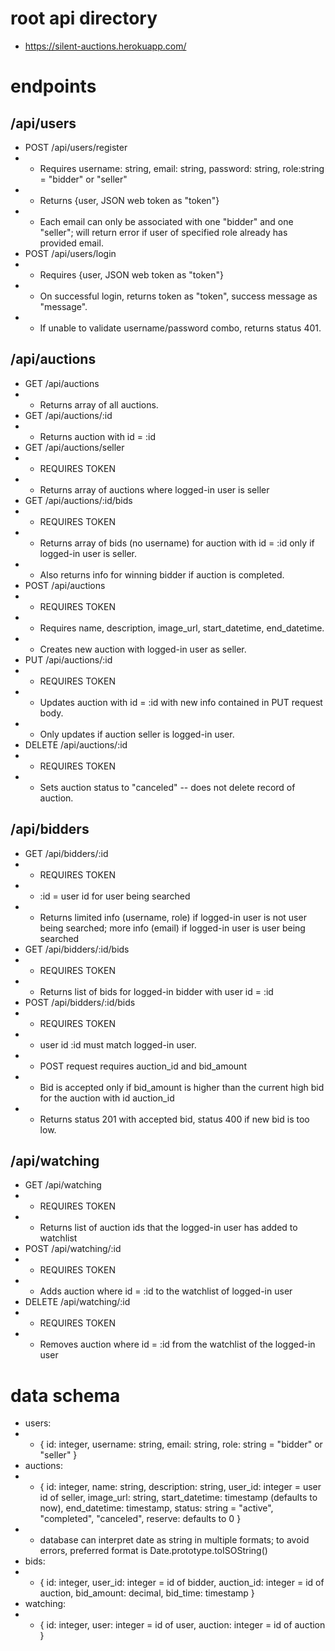 # root api directory
- https://silent-auctions.herokuapp.com/

# endpoints
## /api/users
- POST /api/users/register
- - Requires username: string, email: string, password: string, role:string = "bidder" or "seller"
- - Returns {user, JSON web token as "token"}
- - Each email can only be associated with one "bidder" and one "seller"; will return error if user of specified role already has provided email.
- POST /api/users/login
- - Requires {user, JSON web token as "token"}
- - On successful login, returns token as "token", success message as "message".
- - If unable to validate username/password combo, returns status 401.

## /api/auctions
- GET /api/auctions
- - Returns array of all auctions.
- GET /api/auctions/:id
- - Returns auction with id = :id
- GET /api/auctions/seller
- - REQUIRES TOKEN
- - Returns array of auctions where logged-in user is seller
- GET /api/auctions/:id/bids
- - REQUIRES TOKEN
- - Returns array of bids (no username) for auction with id = :id only if logged-in user is seller.
- - Also returns info for winning bidder if auction is completed.
- POST /api/auctions
- - REQUIRES TOKEN
- - Requires name, description, image_url, start_datetime, end_datetime.
- - Creates new auction with logged-in user as seller.
- PUT /api/auctions/:id
- - REQUIRES TOKEN
- - Updates auction with id = :id with new info contained in PUT request body.
- - Only updates if auction seller is logged-in user.
- DELETE /api/auctions/:id
- - REQUIRES TOKEN
- - Sets auction status to "canceled" -- does not delete record of auction.

## /api/bidders
- GET /api/bidders/:id
- - REQUIRES TOKEN
- - :id = user id for user being searched
- - Returns limited info (username, role) if logged-in user is not user being searched; more info (email) if logged-in user is user being searched
- GET /api/bidders/:id/bids
- - REQUIRES TOKEN
- - Returns list of bids for logged-in bidder with user id = :id
- POST /api/bidders/:id/bids
- - REQUIRES TOKEN
- - user id :id must match logged-in user.
- - POST request requires auction_id and bid_amount
- - Bid is accepted only if bid_amount is higher than the current high bid for the auction with id auction_id
- - Returns status 201 with accepted bid, status 400 if new bid is too low.

## /api/watching
- GET /api/watching
- - REQUIRES TOKEN
- - Returns list of auction ids that the logged-in user has added to watchlist
- POST /api/watching/:id
- - REQUIRES TOKEN
- - Adds auction where id = :id to the watchlist of logged-in user
- DELETE /api/watching/:id
- - REQUIRES TOKEN
- - Removes auction where id = :id from the watchlist of the logged-in user

# data schema
- users:
- - { id: integer, username: string, email: string, role: string = "bidder" or "seller" }
- auctions:
- - { id: integer, name: string, description: string, user_id: integer = user id of seller, image_url: string, start_datetime: timestamp (defaults to now), end_datetime: timestamp, status: string = "active", "completed", "canceled", reserve: defaults to 0 }
- - database can interpret date as string in multiple formats; to avoid errors, preferred format is Date.prototype.toISOString()
- bids:
- - { id: integer, user_id: integer = id of bidder, auction_id: integer = id of auction, bid_amount: decimal, bid_time: timestamp }
- watching:
- - { id: integer, user: integer = id of user, auction: integer = id of auction }